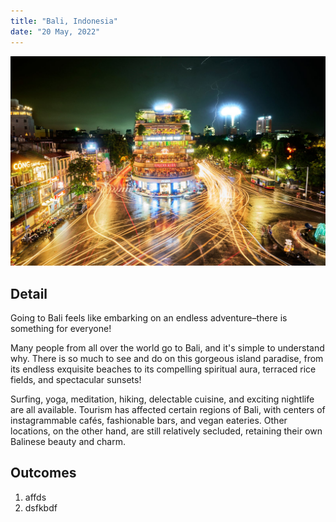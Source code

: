 ```yaml
---
title: "Bali, Indonesia"
date: "20 May, 2022"
---
```


![Hanoi](../images/hanoinightlife.jpeg)

## Detail
Going to Bali feels like embarking on an endless adventure–there is something for everyone!

Many people from all over the world go to Bali, and it's simple to understand why. There is so much to see and do on this gorgeous island paradise, from its endless exquisite beaches to its compelling spiritual aura, terraced rice fields, and spectacular sunsets!

Surfing, yoga, meditation, hiking, delectable cuisine, and exciting nightlife are all available. Tourism has affected certain regions of Bali, with centers of instagrammable cafés, fashionable bars, and vegan eateries. Other locations, on the other hand, are still relatively secluded, retaining their own Balinese beauty and charm.



## Outcomes

1. affds
2. dsfkbdf